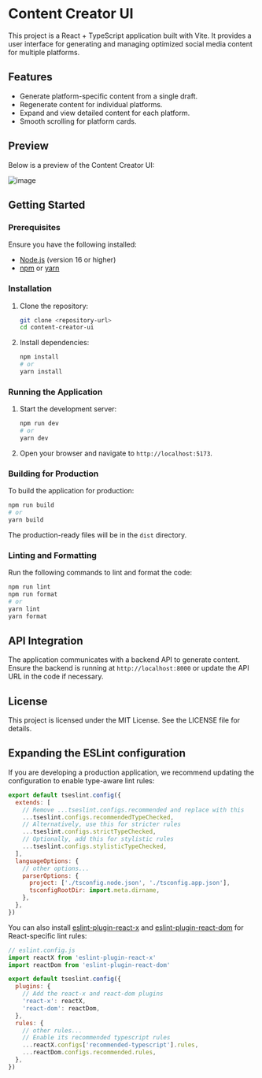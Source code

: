 # Content Creator UI

This project is a React + TypeScript application built with Vite. It provides a user interface for generating and managing optimized social media content for multiple platforms.

## Features

- Generate platform-specific content from a single draft.
- Regenerate content for individual platforms.
- Expand and view detailed content for each platform.
- Smooth scrolling for platform cards.

## Preview

Below is a preview of the Content Creator UI:

![image](https://github.com/user-attachments/assets/c7f5dcf5-4e01-4f89-b6b5-232de0595de1)


## Getting Started

### Prerequisites

Ensure you have the following installed:

- [Node.js](https://nodejs.org/) (version 16 or higher)
- [npm](https://www.npmjs.com/) or [yarn](https://yarnpkg.com/)

### Installation

1. Clone the repository:
   ```bash
   git clone <repository-url>
   cd content-creator-ui
   ```

2. Install dependencies:
   ```bash
   npm install
   # or
   yarn install
   ```

### Running the Application

1. Start the development server:
   ```bash
   npm run dev
   # or
   yarn dev
   ```

2. Open your browser and navigate to `http://localhost:5173`.

### Building for Production

To build the application for production:
```bash
npm run build
# or
yarn build
```

The production-ready files will be in the `dist` directory.

### Linting and Formatting

Run the following commands to lint and format the code:
```bash
npm run lint
npm run format
# or
yarn lint
yarn format
```

## API Integration

The application communicates with a backend API to generate content. Ensure the backend is running at `http://localhost:8000` or update the API URL in the code if necessary.

## License

This project is licensed under the MIT License. See the LICENSE file for details.

## Expanding the ESLint configuration

If you are developing a production application, we recommend updating the configuration to enable type-aware lint rules:

```js
export default tseslint.config({
  extends: [
    // Remove ...tseslint.configs.recommended and replace with this
    ...tseslint.configs.recommendedTypeChecked,
    // Alternatively, use this for stricter rules
    ...tseslint.configs.strictTypeChecked,
    // Optionally, add this for stylistic rules
    ...tseslint.configs.stylisticTypeChecked,
  ],
  languageOptions: {
    // other options...
    parserOptions: {
      project: ['./tsconfig.node.json', './tsconfig.app.json'],
      tsconfigRootDir: import.meta.dirname,
    },
  },
})
```

You can also install [eslint-plugin-react-x](https://github.com/Rel1cx/eslint-react/tree/main/packages/plugins/eslint-plugin-react-x) and [eslint-plugin-react-dom](https://github.com/Rel1cx/eslint-react/tree/main/packages/plugins/eslint-plugin-react-dom) for React-specific lint rules:

```js
// eslint.config.js
import reactX from 'eslint-plugin-react-x'
import reactDom from 'eslint-plugin-react-dom'

export default tseslint.config({
  plugins: {
    // Add the react-x and react-dom plugins
    'react-x': reactX,
    'react-dom': reactDom,
  },
  rules: {
    // other rules...
    // Enable its recommended typescript rules
    ...reactX.configs['recommended-typescript'].rules,
    ...reactDom.configs.recommended.rules,
  },
})
```
